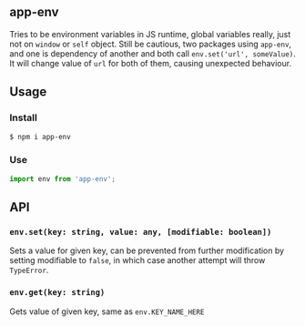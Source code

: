 ## app-env

Tries to be environment variables in JS runtime, global variables really, just not on `window` or `self` object.
Still be cautious, two packages using `app-env`, and one is dependency of another and both call `env.set('url', someValue)`.
It will change value of `url` for both of them, causing unexpected behaviour.

## Usage

### Install

```bash
$ npm i app-env
```

### Use
```javascript
import env from 'app-env';
``` 

## API

### `env.set(key: string, value: any, [modifiable: boolean])`

Sets a value for given key, can be prevented from further modification by setting modifiable to `false`, in which case another
attempt will throw `TypeError`.

### `env.get(key: string)`

Gets value of given key, same as `env.KEY_NAME_HERE` 